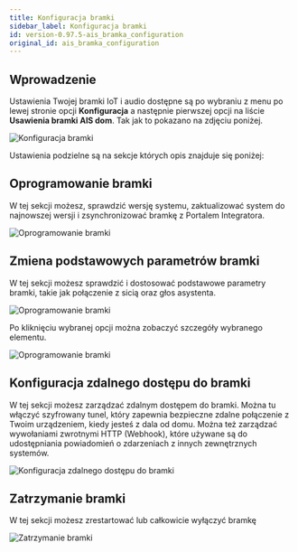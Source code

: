 ```yaml
---
title: Konfiguracja bramki
sidebar_label: Konfiguracja bramki
id: version-0.97.5-ais_bramka_configuration
original_id: ais_bramka_configuration
---
```


## Wprowadzenie

Ustawienia Twojej bramki IoT i audio dostępne są po wybraniu z menu po lewej stronie opcji **Konfiguracja** a następnie pierwszej opcji na liście **Usawienia bramki AIS dom**. 
Tak jak to pokazano na zdjęciu poniżej.

![Konfiguracja bramki](/AIS-docs/img/en/bramka/go_to_config_gate.png)


Ustawienia podzielne są na sekcje których opis znajduje się poniżej:

## Oprogramowanie bramki

W tej sekcji możesz, sprawdzić wersję systemu, zaktualizować system do najnowszej wersji i zsynchronizować bramkę z Portalem Integratora.

![Oprogramowanie bramki](/AIS-docs/img/en/bramka/config_ais_dom_section1.png)


## Zmiena podstawowych parametrów bramki

W tej sekcji możesz sprawdzić i dostosować podstawowe parametry bramki, takie jak połączenie z sicią oraz głos asystenta.

![Oprogramowanie bramki](/AIS-docs/img/en/bramka/config_ais_dom_section2.png)

Po kliknięciu wybranej opcji można zobaczyć szczegóły wybranego elementu.

![Oprogramowanie bramki](/AIS-docs/img/en/bramka/config_ais_dom_section2_2.png)

## Konfiguracja zdalnego dostępu do bramki

W tej sekcji możesz zarządzać zdalnym dostępem do bramki. Można tu włączyć szyfrowany tunel, który zapewnia bezpieczne zdalne połączenie z Twoim urządzeniem, kiedy jesteś z dala od domu.
Można też zarządzać wywołaniami zwrotnymi HTTP (Webhook), które używane są do udostępniania powiadomień o zdarzeniach z innych zewnętrznych systemów.


![Konfiguracja zdalnego dostępu do bramki](/AIS-docs/img/en/bramka/config_ais_dom_section3.png)


## Zatrzymanie bramki

W tej sekcji możesz zrestartować lub całkowicie wyłączyć bramkę

![Zatrzymanie bramki](/AIS-docs/img/en/bramka/config_ais_dom_section4.png)
